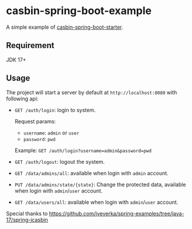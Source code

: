 # casbin-spring-boot-example

A simple example of [casbin-spring-boot-starter](https://github.com/jcasbin/casbin-spring-boot-starter).

## Requirement

JDK 17+

## Usage

The project will start a server by default at `http://localhost:8080` with following api:

- `GET /auth/login`: login to system.
  
  Request params: 

  - `username`: `admin` or `user`
  - `password`: `pwd`
  
  Example: `GET /auth/login?username=admin&password=pwd`
- `GET /auth/logout`: logout the system.
- `GET /data/admins/all`: available when login with `admin` account.
- `PUT /data/admins/state/{state}`: Change the protected data, available when login with `admin`/`user` account.
- `GET /data/users/all`: available when login with `admin`/`user` account.

Special thanks to <https://github.com/jveverka/spring-examples/tree/java-17/spring-jcasbin>
